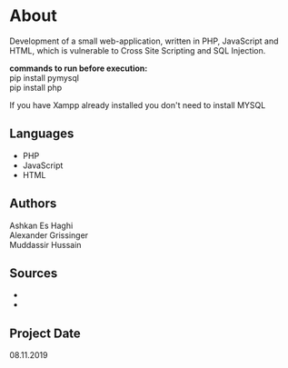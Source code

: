 # About
Development of a small web-application, written in PHP, JavaScript and HTML,
which is vulnerable to Cross Site Scripting and SQL Injection.

**commands to run before execution:** <br>
pip install pymysql <br>
pip install php

If you have Xampp already installed you don't need to install MYSQL

## Languages
* PHP
* JavaScript
* HTML

## Authors
Ashkan Es Haghi <br>
Alexander Grissinger <br>
Muddassir Hussain <br>

## Sources
* 
* 

## Project Date
08.11.2019
